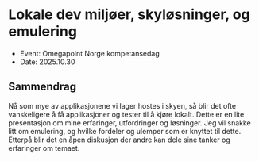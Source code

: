 # Lokale dev miljøer, skyløsninger, og emulering

- Event: Omegapoint Norge kompetansedag
- Date: 2025.10.30

## Sammendrag

Nå som mye av applikasjonene vi lager hostes i skyen, så blir det ofte
vanskeligere å få applikasjoner og tester til å kjøre lokalt. Dette er en lite
presentasjon om mine erfaringer, utfordringer og løsninger. Jeg vil snakke litt
om emulering, og hvilke fordeler og ulemper som er knyttet til dette. Etterpå
blir det en åpen diskusjon der andre kan dele sine tanker og erfaringer om
temaet.
